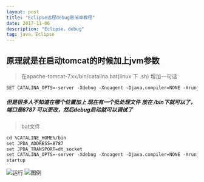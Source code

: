 ```yaml
---
layout: post
title: "Eclipse远程debug最简单教程"
date: 2017-11-06 
description: "Eclipse，debug"
tag: java，Eclipse
--- 
```


  

## 原理就是在启动tomcat的时候加上jvm参数
>在apache-tomcat-7.xx/bin/catalina.bat(linux 下  .sh)
增加一句话

```xml
SET CATALINA_OPTS=-server -Xdebug -Xnoagent -Djava.compiler=NONE -Xrunjdwp:transport=dt_socket,server=y,suspend=n,address=8000
```

##### 但是很多人不知道在哪个位置加上 现在有一个批处理文件 放在 /bin下就可以了，端口是8787 可以更改，然后debug启动就可以调试了

> bat文件
```xml
cd %CATALINE_HOME%/bin 
set JPDA_ADDRESS=8787 
set JPDA_TRANSPORT=dt_socket 
set CATALINA_OPTS=-server -Xdebug -Xnoagent -Djava.compiler=NONE -Xrunjdwp:transport=dt_socket,server=y,suspend=n,address=8787 
startup
```

![运行](http://4315e09a.wiz03.com/share/resources/d954f0fe-e8a6-465b-a72a-ca38d165a1c8/index_files/8b9ac31e674adf711d9d01cabbccbccb.png "运行")
![图例](http://4315e09a.wiz03.com/share/resources/d954f0fe-e8a6-465b-a72a-ca38d165a1c8/index_files/0a47ca8b4e88b201cf4625271e921dae.png "图例")
